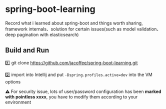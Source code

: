# spring-boot-learning

Record what i learned about spring-boot and things worth sharing,  framework internals、solution for certain issues(such as model validation、deep pagination with elasticsearch) 

## Build and Run

:one: git clone https://github.com/jacoffee/spring-boot-learning.git

:two: import into Intellij and put `-Dspring.profiles.active=dev` into the VM options

:warning:  For security issue, lots of user/password configuration has been **marked with pointless xxxx**, you have to modify them according to your environment


